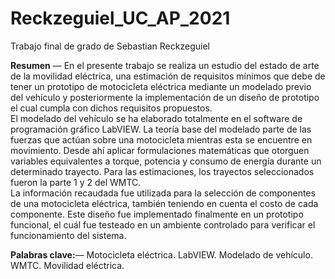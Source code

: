 # Reckzeguiel_UC_AP_2021
Trabajo final de grado de Sebastian Reckzeguiel
<p> 
<b>Resumen</b> — En el presente trabajo se realiza un estudio del estado de arte de la movilidad eléctrica, una estimación de requisitos mínimos que debe de tener un prototipo de motocicleta eléctrica mediante un modelado previo del vehículo y posteriormente la implementación de un diseño de prototipo el cual cumpla con dichos requisitos propuestos.<br>
El modelado del vehículo se ha elaborado totalmente en el software de programación gráfico LabVIEW. La teoría base del modelado parte de las fuerzas que actúan sobre una motocicleta mientras esta se encuentre en movimiento. Desde ahí aplicar formulaciones matemáticas que otorguen variables equivalentes a torque, potencia y consumo de energía durante un determinado trayecto. Para las estimaciones, los trayectos seleccionados fueron la parte 1 y 2 del WMTC.<br>
La información recaudada fue utilizada para la selección de componentes de una motocicleta eléctrica, también teniendo en cuenta el costo de cada componente. Este diseño fue implementado finalmente en un prototipo funcional, el cuál fue testeado en un ambiente controlado para verificar el funcionamiento del sistema.<br>
</p>
<b>Palabras clave:</b>— Motocicleta eléctrica. LabVIEW. Modelado de vehículo. WMTC. Movilidad eléctrica.
